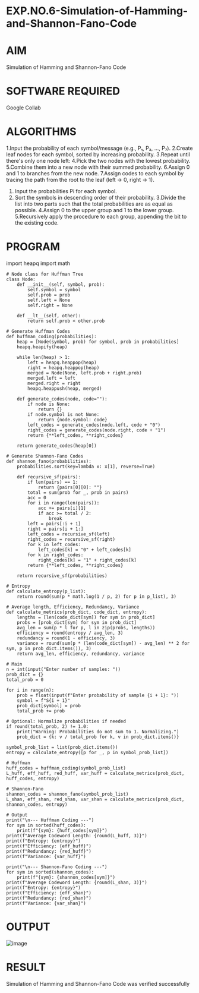 # EXP.NO.6-Simulation-of-Hamming-and-Shannon-Fano-Code

# AIM

Simulation of Hamming and Shannon-Fano Code

# SOFTWARE REQUIRED
Google Collab

# ALGORITHMS
1.Input the probability of each symbol/message (e.g., P₁, P₂, ..., P₇). 2.Create leaf nodes for each
symbol, sorted by increasing probability. 3.Repeat until there's only one node left: 4.Pick the two
nodes with the lowest probability. 5.Combine them into a new node with their summed
probability. 6.Assign 0 and 1 to branches from the new node. 7.Assign codes to each symbol by
tracing the path from the root to the leaf (left → 0, right → 1).
1. Input the probabilities Pi for each symbol.
2. Sort the symbols in descending order of their probability. 3.Divide the list into two parts
such that the total probabilities are as equal as possible. 4.Assign 0 to the upper group and
1 to the lower group. 5.Recursively apply the procedure to each group, appending the bit to
the existing code.

# PROGRAM
import heapq
import math
```
# Node class for Huffman Tree
class Node:
    def __init__(self, symbol, prob):
        self.symbol = symbol
        self.prob = prob
        self.left = None
        self.right = None

    def __lt__(self, other):
        return self.prob < other.prob

# Generate Huffman Codes
def huffman_coding(probabilities):
    heap = [Node(symbol, prob) for symbol, prob in probabilities]
    heapq.heapify(heap)

    while len(heap) > 1:
        left = heapq.heappop(heap)
        right = heapq.heappop(heap)
        merged = Node(None, left.prob + right.prob)
        merged.left = left
        merged.right = right
        heapq.heappush(heap, merged)

    def generate_codes(node, code=""):
        if node is None:
            return {}
        if node.symbol is not None:
            return {node.symbol: code}
        left_codes = generate_codes(node.left, code + "0")
        right_codes = generate_codes(node.right, code + "1")
        return {**left_codes, **right_codes}

    return generate_codes(heap[0])

# Generate Shannon-Fano Codes
def shannon_fano(probabilities):
    probabilities.sort(key=lambda x: x[1], reverse=True)

    def recursive_sf(pairs):
        if len(pairs) == 1:
            return {pairs[0][0]: ""}
        total = sum(prob for _, prob in pairs)
        acc = 0
        for i in range(len(pairs)):
            acc += pairs[i][1]
            if acc >= total / 2:
                break
        left = pairs[:i + 1]
        right = pairs[i + 1:]
        left_codes = recursive_sf(left)
        right_codes = recursive_sf(right)
        for k in left_codes:
            left_codes[k] = "0" + left_codes[k]
        for k in right_codes:
            right_codes[k] = "1" + right_codes[k]
        return {**left_codes, **right_codes}

    return recursive_sf(probabilities)

# Entropy
def calculate_entropy(p_list):
    return round(sum(p * math.log(1 / p, 2) for p in p_list), 3)

# Average length, Efficiency, Redundancy, Variance
def calculate_metrics(prob_dict, code_dict, entropy):
    lengths = [len(code_dict[sym]) for sym in prob_dict]
    probs = [prob_dict[sym] for sym in prob_dict]
    avg_len = sum(p * l for p, l in zip(probs, lengths))
    efficiency = round(entropy / avg_len, 3)
    redundancy = round(1 - efficiency, 3)
    variance = round(sum(p * (len(code_dict[sym]) - avg_len) ** 2 for sym, p in prob_dict.items()), 3)
    return avg_len, efficiency, redundancy, variance

# Main
n = int(input("Enter number of samples: "))
prob_dict = {}
total_prob = 0

for i in range(n):
    prob = float(input(f"Enter probability of sample {i + 1}: "))
    symbol = f"S{i + 1}"
    prob_dict[symbol] = prob
    total_prob += prob

# Optional: Normalize probabilities if needed
if round(total_prob, 2) != 1.0:
    print("Warning: Probabilities do not sum to 1. Normalizing.")
    prob_dict = {k: v / total_prob for k, v in prob_dict.items()}

symbol_prob_list = list(prob_dict.items())
entropy = calculate_entropy([p for _, p in symbol_prob_list])

# Huffman
huff_codes = huffman_coding(symbol_prob_list)
L_huff, eff_huff, red_huff, var_huff = calculate_metrics(prob_dict, huff_codes, entropy)

# Shannon-Fano
shannon_codes = shannon_fano(symbol_prob_list)
L_shan, eff_shan, red_shan, var_shan = calculate_metrics(prob_dict, shannon_codes, entropy)

# Output
print("\n--- Huffman Coding ---")
for sym in sorted(huff_codes):
    print(f"{sym}: {huff_codes[sym]}")
print(f"Average Codeword Length: {round(L_huff, 3)}")
print(f"Entropy: {entropy}")
print(f"Efficiency: {eff_huff}")
print(f"Redundancy: {red_huff}")
print(f"Variance: {var_huff}")

print("\n--- Shannon-Fano Coding ---")
for sym in sorted(shannon_codes):
    print(f"{sym}: {shannon_codes[sym]}")
print(f"Average Codeword Length: {round(L_shan, 3)}")
print(f"Entropy: {entropy}")
print(f"Efficiency: {eff_shan}")
print(f"Redundancy: {red_shan}")
print(f"Variance: {var_shan}")
```

# OUTPUT
![image](https://github.com/user-attachments/assets/dd70bec7-354c-4515-a6fe-549fbacd2a4d)

 
# RESULT
Simulation of Hamming and Shannon-Fano Code was verified successfully
